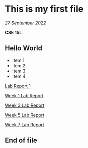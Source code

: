 # This is my first file
*27 September 2022*

**CSE 15L**

## Hello World

* Item 1
* Item 2
* Item 3
* Item 4

[Lab Report 1](https://phpngn.github.io/cse15l-lab-reports/lab-report-1-week-0.html)

[Week 1 Lab Report](https://phpngn.github.io/cse15l-lab-reports/Week-1-Lab-Report.html)

[Week 3 Lab Report](https://phpngn.github.io/cse15l-lab-reports/Week-3-Lab-Report.html)

[Week 5 Lab Report](https://phpngn.github.io/cse15l-lab-reports/Week-5-Lab-Report.html)

[Week 7 Lab Report](https://phpngn.github.io/cse15l-lab-reports/Week-7-Lab-Report.html)

## End of file
